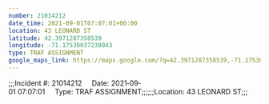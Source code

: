 ```yaml
---
number: 21014212
date_time: 2021-09-01T07:07:01+00:00
location: 43 LEONARD ST
latitude: 42.3971287358539
longitude: -71.17530037238043
type: TRAF ASSIGNMENT
google_maps_link: https://maps.google.com/?q=42.3971287358539,-71.17530037238043
---
```


;;;Incident #: 21014212     Date: 2021‐09‐01 07:07:01     Type: TRAF ASSIGNMENT;;;;;;Location: 43 LEONARD ST;;;
